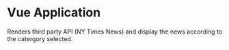 # Vue Application

Renders third party API (NY Times News) and display the news according to the catergory selected. 
